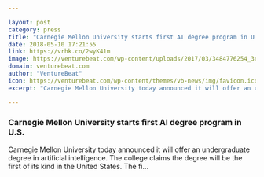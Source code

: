 ```yaml
---

layout: post
category: press
title: "Carnegie Mellon University starts first AI degree program in U.S."
date: 2018-05-10 17:21:55
link: https://vrhk.co/2wyK41m
image: https://venturebeat.com/wp-content/uploads/2017/03/3484776254_3e16b297a2_b.jpg?fit=1024%2C687&strip=all
domain: venturebeat.com
author: "VentureBeat"
icon: https://venturebeat.com/wp-content/themes/vb-news/img/favicon.ico
excerpt: "Carnegie Mellon University today announced it will offer an undergraduate degree in artificial intelligence. The college claims the degree will be the first of its kind in the United States. The fi…"

---
```


### Carnegie Mellon University starts first AI degree program in U.S.

Carnegie Mellon University today announced it will offer an undergraduate degree in artificial intelligence. The college claims the degree will be the first of its kind in the United States. The fi…